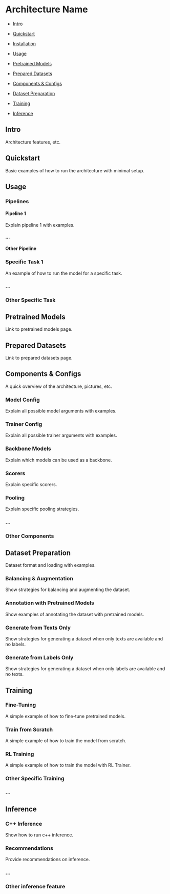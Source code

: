 # Architecture Name

- [Intro](#intro)
- [Quickstart](#quickstart)
- [Installation](#installation)

- [Usage](#usage)
- [Pretrained Models](#pretrained-models)
- [Prepared Datasets](#prepared-datasets)
- [Components & Configs](#components--configs)
- [Dataset Preparation](#dataset-preparation)
- [Training](#training)
- [Inference](#inference)



## Intro
Architecture features, etc.



## Quickstart
Basic examples of how to run the architecture with minimal setup.




## Usage
### Pipelines
#### Pipeline 1
Explain pipeline 1 with examples.
#### ...
#### Other Pipeline

### Specific Task 1
An example of how to run the model for a specific task.
### ...
### Other Specific Task




## Pretrained Models
Link to pretrained models page.





## Prepared Datasets
Link to prepared datasets page.




## Components & Configs
A quick overview of the architecture, pictures, etc.

### Model Config
Explain all possible model arguments with examples.

### Trainer Config
Explain all possible trainer arguments with examples.

### Backbone Models
Explain which models can be used as a backbone.

### Scorers
Explain specific scorers.

### Pooling
Explain specific pooling strategies.

### ...
### Other Components




## Dataset Preparation
Dataset format and loading with examples.

### Balancing & Augmentation
Show strategies for balancing and augmenting the dataset.

### Annotation with Pretrained Models
Show examples of annotating the dataset with pretrained models.

### Generate from Texts Only
Show strategies for generating a dataset when only texts are available and no labels.

### Generate from Labels Only
Show strategies for generating a dataset when only labels are available and no texts.





## Training

### Fine-Tuning
A simple example of how to fine-tune pretrained models.

### Train from Scratch
A simple example of how to train the model from scratch.

### RL Training
A simple example of how to train the model with RL Trainer.

### Other Specific Training
### ...





## Inference

### C++ Inference
Show how to run c++ inference.

### Recommendations
Provide recommendations on inference.

### ...

### Other inference feature
